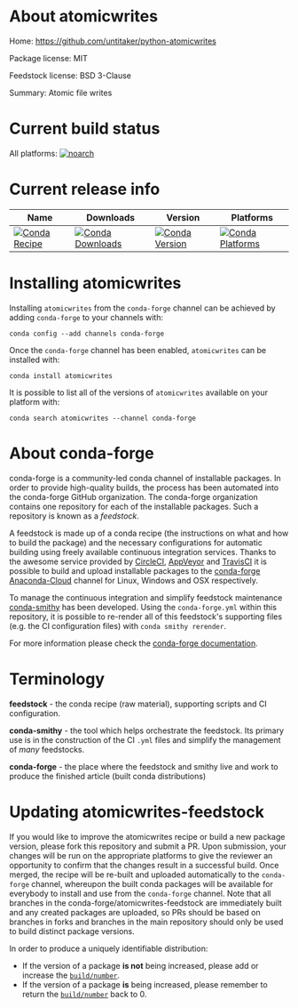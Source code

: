 About atomicwrites
==================

Home: https://github.com/untitaker/python-atomicwrites

Package license: MIT

Feedstock license: BSD 3-Clause

Summary: Atomic file writes



Current build status
====================

All platforms:
[![noarch](https://img.shields.io/circleci/project/github/conda-forge/atomicwrites-feedstock/master.svg?label=noarch)](https://circleci.com/gh/conda-forge/atomicwrites-feedstock)

Current release info
====================

| Name | Downloads | Version | Platforms |
| --- | --- | --- | --- |
| [![Conda Recipe](https://img.shields.io/badge/recipe-atomicwrites-green.svg)](https://anaconda.org/conda-forge/atomicwrites) | [![Conda Downloads](https://img.shields.io/conda/dn/conda-forge/atomicwrites.svg)](https://anaconda.org/conda-forge/atomicwrites) | [![Conda Version](https://img.shields.io/conda/vn/conda-forge/atomicwrites.svg)](https://anaconda.org/conda-forge/atomicwrites) | [![Conda Platforms](https://img.shields.io/conda/pn/conda-forge/atomicwrites.svg)](https://anaconda.org/conda-forge/atomicwrites) |

Installing atomicwrites
=======================

Installing `atomicwrites` from the `conda-forge` channel can be achieved by adding `conda-forge` to your channels with:

```
conda config --add channels conda-forge
```

Once the `conda-forge` channel has been enabled, `atomicwrites` can be installed with:

```
conda install atomicwrites
```

It is possible to list all of the versions of `atomicwrites` available on your platform with:

```
conda search atomicwrites --channel conda-forge
```


About conda-forge
=================

conda-forge is a community-led conda channel of installable packages.
In order to provide high-quality builds, the process has been automated into the
conda-forge GitHub organization. The conda-forge organization contains one repository
for each of the installable packages. Such a repository is known as a *feedstock*.

A feedstock is made up of a conda recipe (the instructions on what and how to build
the package) and the necessary configurations for automatic building using freely
available continuous integration services. Thanks to the awesome service provided by
[CircleCI](https://circleci.com/), [AppVeyor](https://www.appveyor.com/)
and [TravisCI](https://travis-ci.org/) it is possible to build and upload installable
packages to the [conda-forge](https://anaconda.org/conda-forge)
[Anaconda-Cloud](https://anaconda.org/) channel for Linux, Windows and OSX respectively.

To manage the continuous integration and simplify feedstock maintenance
[conda-smithy](https://github.com/conda-forge/conda-smithy) has been developed.
Using the ``conda-forge.yml`` within this repository, it is possible to re-render all of
this feedstock's supporting files (e.g. the CI configuration files) with ``conda smithy rerender``.

For more information please check the [conda-forge documentation](https://conda-forge.org/docs/).

Terminology
===========

**feedstock** - the conda recipe (raw material), supporting scripts and CI configuration.

**conda-smithy** - the tool which helps orchestrate the feedstock.
                   Its primary use is in the construction of the CI ``.yml`` files
                   and simplify the management of *many* feedstocks.

**conda-forge** - the place where the feedstock and smithy live and work to
                  produce the finished article (built conda distributions)


Updating atomicwrites-feedstock
===============================

If you would like to improve the atomicwrites recipe or build a new
package version, please fork this repository and submit a PR. Upon submission,
your changes will be run on the appropriate platforms to give the reviewer an
opportunity to confirm that the changes result in a successful build. Once
merged, the recipe will be re-built and uploaded automatically to the
`conda-forge` channel, whereupon the built conda packages will be available for
everybody to install and use from the `conda-forge` channel.
Note that all branches in the conda-forge/atomicwrites-feedstock are
immediately built and any created packages are uploaded, so PRs should be based
on branches in forks and branches in the main repository should only be used to
build distinct package versions.

In order to produce a uniquely identifiable distribution:
 * If the version of a package **is not** being increased, please add or increase
   the [``build/number``](https://conda.io/docs/user-guide/tasks/build-packages/define-metadata.html#build-number-and-string).
 * If the version of a package **is** being increased, please remember to return
   the [``build/number``](https://conda.io/docs/user-guide/tasks/build-packages/define-metadata.html#build-number-and-string)
   back to 0.
